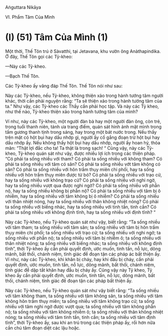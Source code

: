 Aṅguttara Nikāya

VI. Phẩm Tâm Của Mình

# (I) (51) Tâm Của Mình (1)

Một thời, Thế Tôn trú ở Sàvatthi, tại Jetavana, khu vườn ông Anàthapindika. Ở đây, Thế Tôn gọi các Tỷ-kheo:

—Này các Tỷ-kheo.

—Bạch Thế Tôn.

Các Tỷ-kheo ấy vâng đáp Thế Tôn. Thế Tôn nói như sau:

Này các Tỷ-kheo, nếu Tỷ-kheo, không thiện xảo trong hành tướng tâm người khác, thời cần phải nguyện rằng: “Ta sẽ thiện xảo trong hành tướng tâm của ta.” Như vậy, các Tỷ-kheo các Thầy cần phải học tập. Và này các Tỳ kheo, như thế nào, Tỷ-kheo thiện xảo trong hành tướng tâm của mình?

Ví như, này các Tỷ-kheo, một người đàn bà hay một người đàn ông, còn trẻ, trong tuổi thanh niên, tánh ưa trang điểm, quán sát hình ảnh mặt mình trong tấm gương thanh tịnh trong sáng, hay trong một bát nước trong. Nếu thấy trên mặt có hột bụi hay dấu nhớp gì, người ấy cố gắng đoạn trừ hột bụi hay dấu nhớp ấy. Nếu không thấy hột bụi hay dấu nhớp, người ấy hoan hỷ, thỏa mãn: “Thật lợi đắc cho ta! Ta thật là trong sạch! “ Cũng vậy, này các Tỷ-kheo, Tỷ-kheo quán sát như vậy, được nhiều lợi ích trong các thiện pháp. “Có phải ta sống nhiều với tham? Có phải ta sống nhiều với không tham? Có phải ta sống nhiều với tâm có sân? Có phải ta sống nhiều vớt tâm không có sân? Có phải ta sống nhiều với hôn trầm thụy miên chi phối, hay ta sống nhiều với hôn trầm thụy miên được từ bỏ? Có phải ta sống nhiều với trạo cử, hay ta sống nhiều với không trạo cử? Có phải ta sống nhiều với nghi ngờ, hay ta sống nhiều vượt qua được nghi ngờ? Có phải ta sống nhiều với phẫn nộ, hay ta sống nhiều không bị phẫn nộ? Có phải ta sống nhiều với tâm bị ô nhiễm, hay ta sống nhiều với tâm không bị ô nhiễm? Có phải ta sống nhiều với thân nhiệt nóng, hay ta sống nhiều với thân không nhiệt nóng? Có phải ta sống nhiều với biếng nhác, hay ta sống nhiều với tinh tấn, tinh cần? Có phải ta sống nhiều với không định tĩnh, hay ta sống nhiều với định tĩnh? “

Này các Tỷ-kheo, nếu Tỷ-kheo quán sát như vậy, biết rằng: “Ta sống nhiều với tâm tham; ta sống nhiều với tâm sân; ta sống nhiều với tâm bị hôn trầm thụy miên chi phối; ta sống nhiều với trạo cử; ta sống nhiều với nghi ngờ; ta sống nhiều với phẫn nộ; ta sống nhiều với tâm bị nhiễm ô; ta sống nhiều với thân nhiệt nóng; ta sống nhiều với biếng nhác; ta sống nhiều với không định tĩnh”, thời Tỷ-kheo ấy cần phải quyết định, ước muốn, tinh tấn, nỗ lực, dõng mãnh, bất thối, chánh niệm, tỉnh giác để đoạn tận các pháp ác bất thiện ấy. Ví như, này các Tỷ-kheo, khi khăn bị cháy, hay khi đầu bị cháy, cần phải quyết định, ước muốn, tinh tấn, nỗ lực, dõng mãnh, bất thối, chánh niệm, tỉnh giác để dập tắt khăn hay đầu bị cháy ấy. Cũng vậy này Tỷ kheo, Tỷ kheo ấy cần phải quyết định, ước muốn, tinh tấn, nỗ lực, dõng mãnh, bất thối, chánh niệm, tỉnh giác để đoạn tận các pháp bất thiện ấy.

Này các Tỷ-kheo, nếu Tỷ-kheo quán sát như vậy biết rằng: “Ta sống nhiều với tâm không tham, ta sống nhiều với tâm không sân, ta sống nhiếu với tâm không hôn trầm thụy miên; ta sống nhiều với tâm không trạo cử; ta sống nhiều với tâm nghi ngờ được vượt qua; ta sống nhiều với tâm không phẫn nộ; ta sống nhiều với tâm không nhiễm ô; ta sống nhiều với thân không nhiệt nóng; ta sống nhiều với tâm tinh tấn, tinh cần; ta sống nhiều với tâm định tĩnh”, thời Tỷ-kheo ấy, sau khi an trú trong các thiện pháp ấy, rồi hơn nữa cần chú tâm đoạn diệt các lậu hoặc.

